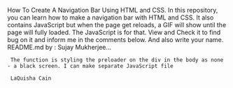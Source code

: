 How To Create A Navigation Bar Using HTML and CSS.
 In this repository, you can learn how to make a navigation bar with HTML and CSS.
  It also contains JavaScript but when the page get reloads, a GIF will show until the page will fully loaded.
   The JavaScript is for that.
    View and Check it to find bug on it and inform me in the comments below.
     And also write your name.
      README.md by : Sujay Mukherjee...

      
     The function is styling the preloader on the div in the body as none - a black screen. I can make separate JavaScript file 

     LaQuisha Cain